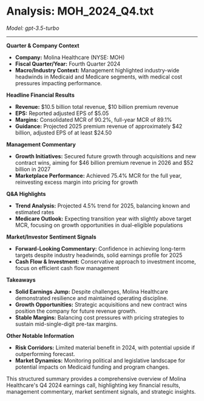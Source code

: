 # Analysis: MOH_2024_Q4.txt

*Model: gpt-3.5-turbo*

---

**Quarter & Company Context**
- **Company:** Molina Healthcare (NYSE: MOH)
- **Fiscal Quarter/Year:** Fourth Quarter 2024
- **Macro/Industry Context:** Management highlighted industry-wide headwinds in Medicaid and Medicare segments, with medical cost pressures impacting performance.

**Headline Financial Results**
- **Revenue:** $10.5 billion total revenue, $10 billion premium revenue
- **EPS:** Reported adjusted EPS of $5.05
- **Margins:** Consolidated MCR of 90.2%, full-year MCR of 89.1%
- **Guidance:** Projected 2025 premium revenue of approximately $42 billion, adjusted EPS of at least $24.50

**Management Commentary**
- **Growth Initiatives:** Secured future growth through acquisitions and new contract wins, aiming for $46 billion premium revenue in 2026 and $52 billion in 2027
- **Marketplace Performance:** Achieved 75.4% MCR for the full year, reinvesting excess margin into pricing for growth

**Q&A Highlights**
- **Trend Analysis:** Projected 4.5% trend for 2025, balancing known and estimated rates
- **Medicare Outlook:** Expecting transition year with slightly above target MCR, focusing on growth opportunities in dual-eligible populations

**Market/Investor Sentiment Signals**
- **Forward-Looking Commentary:** Confidence in achieving long-term targets despite industry headwinds, solid earnings profile for 2025
- **Cash Flow & Investment:** Conservative approach to investment income, focus on efficient cash flow management

**Takeaways**
- **Solid Earnings Jump:** Despite challenges, Molina Healthcare demonstrated resilience and maintained operating discipline.
- **Growth Opportunities:** Strategic acquisitions and new contract wins position the company for future revenue growth.
- **Stable Margins:** Balancing cost pressures with pricing strategies to sustain mid-single-digit pre-tax margins.

**Other Notable Information**
- **Risk Corridors:** Limited material benefit in 2024, with potential upside if outperforming forecast.
- **Market Dynamics:** Monitoring political and legislative landscape for potential impacts on Medicaid funding and program changes.

This structured summary provides a comprehensive overview of Molina Healthcare's Q4 2024 earnings call, highlighting key financial results, management commentary, market sentiment signals, and strategic insights.